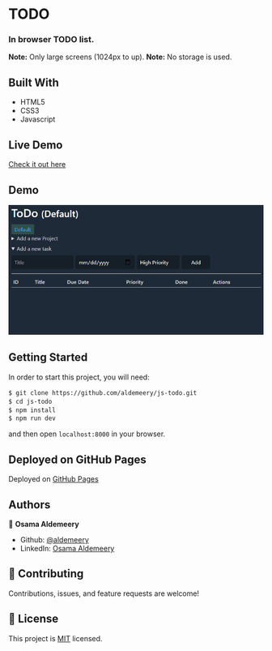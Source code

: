 # TODO

### In browser TODO list.

**Note:** Only large screens (1024px to up).
**Note:** No storage is used.

## Built With

- HTML5
- CSS3
- Javascript

## Live Demo

[Check it out here](https://aldemeery.github.io/js-todo/)

## Demo

![Demo GIF](./project-demo.gif)

## Getting Started

In order to start this project, you will need:

```bash
$ git clone https://github.com/aldemeery/js-todo.git
$ cd js-todo
$ npm install
$ npm run dev
```

and then open `localhost:8000` in your browser.

## Deployed on GitHub Pages

Deployed on [GitHub Pages](https://pages.github.com/)

## Authors

👤 **Osama Aldemeery**

-   Github: [@aldemeery](https://github.com/aldemeery)
-   LinkedIn: [Osama Aldemeery](https://linkedin.com/in/osamaaldemeery)

## 🤝 Contributing

Contributions, issues, and feature requests are welcome!

## 📝 License

This project is [MIT](LICENSE) licensed.
